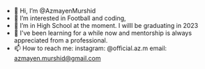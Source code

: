 - 👋 Hi, I’m @AzmayenMurshid
- 👀 I’m interested in Football and coding,
- 🌱 I’m in High School at the moment. I willl be graduating in 2023
- 💞️ I've been learning for a while now and mentorship is always appreciated from a professional.
- 📫 How to reach me:
      instagram: @official.az.m
      email: azmayen.murshid@gmail.com

<!---
AzmayenMurshid/AzmayenMurshid is a ✨ special ✨ repository because its `README.md` (this file) appears on your GitHub profile.
You can click the Preview link to take a look at your changes.
--->
